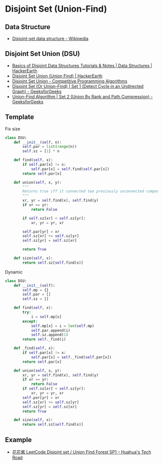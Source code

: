 # Disjoint Set (Union-Find)

## Data Structure

* [Disjoint-set data structure - Wikipedia](https://en.wikipedia.org/wiki/Disjoint-set_data_structure)

## Disjoint Set Union (DSU)

* [Basics of Disjoint Data Structures Tutorials & Notes | Data Structures | HackerEarth](https://www.hackerearth.com/practice/data-structures/disjoint-data-strutures/basics-of-disjoint-data-structures/tutorial/)
* [Disjoint Set Union (Union Find) | HackerEarth](https://www.hackerearth.com/practice/notes/disjoint-set-union-union-find/)
* [Disjoint Set Union - Competitive Programming Algorithms](https://cp-algorithms.com/data_structures/disjoint_set_union.html)
* [Disjoint Set (Or Union-Find) | Set 1 (Detect Cycle in an Undirected Graph) - GeeksforGeeks](https://www.geeksforgeeks.org/union-find/)
* [Union-Find Algorithm | Set 2 (Union By Rank and Path Compression) - GeeksforGeeks](https://www.geeksforgeeks.org/union-find-algorithm-set-2-union-by-rank/)

## Template

Fix size

```py
class DSU:
    def __init__(self, n):
        self.par = list(range(n))
        self.sz = [1] * n

    def find(self, x):
        if self.par[x] != x:
            self.par[x] = self.find(self.par[x])
        return self.par[x]

    def union(self, x, y):
        """
        Returns true iff it connected two previously unconnected components
        """
        xr, yr = self.find(x), self.find(y)
        if xr == yr:
            return False

        if self.sz[xr] < self.sz[yr]:
            xr, yr = yr, xr

        self.par[yr] = xr
        self.sz[xr] += self.sz[yr]
        self.sz[yr] = self.sz[xr]

        return True

    def size(self, x):
        return self.sz[self.find(x)]
```

Dynamic

```py
class DSU:
    def __init__(self):
        self.mp = {}
        self.par = []
        self.sz = []

    def find(self, x):
        try:
            i = self.mp[x]
        except:
            self.mp[x] = i = len(self.mp)
            self.par.append(i)
            self.sz.append(1)
        return self._find(i)

    def _find(self, x):
        if self.par[x] != x:
            self.par[x] = self._find(self.par[x])
        return self.par[x]

    def union(self, x, y):
        xr, yr = self.find(x), self.find(y)
        if xr == yr:
            return False
        if self.sz[xr] < self.sz[yr]:
            xr, yr = yr, xr
        self.par[yr] = xr
        self.sz[xr] += self.sz[yr]
        self.sz[yr] = self.sz[xr]
        return True

    def size(self, x):
        return self.sz[self.find(x)]
```

## Example

* [花花酱 LeetCode Disjoint set / Union Find Forest SP1 – Huahua's Tech Road](https://zxi.mytechroad.com/blog/data-structure/sp1-union-find-set/)
